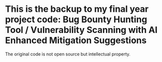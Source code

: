 # This is the backup to my final year project code: Bug Bounty Hunting Tool / Vulnerability Scanning with AI Enhanced Mitigation Suggestions
The original code is not open source but intellectual property.
